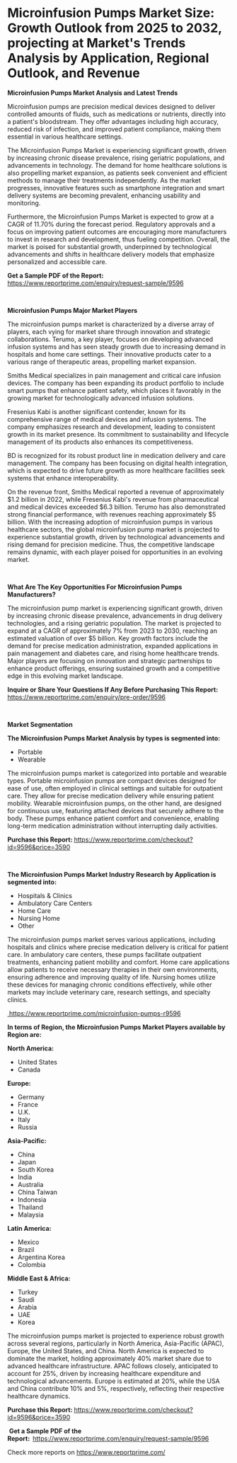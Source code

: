 <p><h1>Microinfusion Pumps Market Size: Growth Outlook from 2025 to 2032, projecting at Market's Trends Analysis by Application, Regional Outlook, and Revenue</h1></p><p><strong>Microinfusion Pumps Market Analysis and Latest Trends</strong></p>
<p><p>Microinfusion pumps are precision medical devices designed to deliver controlled amounts of fluids, such as medications or nutrients, directly into a patient's bloodstream. They offer advantages including high accuracy, reduced risk of infection, and improved patient compliance, making them essential in various healthcare settings. </p><p>The Microinfusion Pumps Market is experiencing significant growth, driven by increasing chronic disease prevalence, rising geriatric populations, and advancements in technology. The demand for home healthcare solutions is also propelling market expansion, as patients seek convenient and efficient methods to manage their treatments independently. As the market progresses, innovative features such as smartphone integration and smart delivery systems are becoming prevalent, enhancing usability and monitoring. </p><p>Furthermore, the Microinfusion Pumps Market is expected to grow at a CAGR of 11.70% during the forecast period. Regulatory approvals and a focus on improving patient outcomes are encouraging more manufacturers to invest in research and development, thus fueling competition. Overall, the market is poised for substantial growth, underpinned by technological advancements and shifts in healthcare delivery models that emphasize personalized and accessible care.</p></p>
<p><strong>Get a Sample PDF of the Report:&nbsp;</strong> <a href="https://www.reportprime.com/enquiry/request-sample/9596?utm_campaign=3017&utm_medium=2&utm_source=Github&utm_content=ia&utm_term=20032025&utm_id=microinfusion-pumps">https://www.reportprime.com/enquiry/request-sample/9596</a></p>
<p>&nbsp;</p>
<p><strong>Microinfusion Pumps Major Market Players</strong></p>
<p><p>The microinfusion pumps market is characterized by a diverse array of players, each vying for market share through innovation and strategic collaborations. Terumo, a key player, focuses on developing advanced infusion systems and has seen steady growth due to increasing demand in hospitals and home care settings. Their innovative products cater to a various range of therapeutic areas, propelling market expansion.</p><p>Smiths Medical specializes in pain management and critical care infusion devices. The company has been expanding its product portfolio to include smart pumps that enhance patient safety, which places it favorably in the growing market for technologically advanced infusion solutions. </p><p>Fresenius Kabi is another significant contender, known for its comprehensive range of medical devices and infusion systems. The company emphasizes research and development, leading to consistent growth in its market presence. Its commitment to sustainability and lifecycle management of its products also enhances its competitiveness.</p><p>BD is recognized for its robust product line in medication delivery and care management. The company has been focusing on digital health integration, which is expected to drive future growth as more healthcare facilities seek systems that enhance interoperability.</p><p>On the revenue front, Smiths Medical reported a revenue of approximately $1.2 billion in 2022, while Fresenius Kabi's revenue from pharmaceutical and medical devices exceeded $6.3 billion. Terumo has also demonstrated strong financial performance, with revenues reaching approximately $5 billion. With the increasing adoption of microinfusion pumps in various healthcare sectors, the global microinfusion pump market is projected to experience substantial growth, driven by technological advancements and rising demand for precision medicine. Thus, the competitive landscape remains dynamic, with each player poised for opportunities in an evolving market.</p></p>
<p>&nbsp;</p>
<p><strong>What Are The Key Opportunities For Microinfusion Pumps Manufacturers?</strong></p>
<p><p>The microinfusion pump market is experiencing significant growth, driven by increasing chronic disease prevalence, advancements in drug delivery technologies, and a rising geriatric population. The market is projected to expand at a CAGR of approximately 7% from 2023 to 2030, reaching an estimated valuation of over $5 billion. Key growth factors include the demand for precise medication administration, expanded applications in pain management and diabetes care, and rising home healthcare trends. Major players are focusing on innovation and strategic partnerships to enhance product offerings, ensuring sustained growth and a competitive edge in this evolving market landscape.</p></p>
<p><strong>Inquire or Share Your Questions If Any Before Purchasing This Report:</strong> <a href="https://www.reportprime.com/enquiry/pre-order/9596?utm_campaign=3017&utm_medium=2&utm_source=Github&utm_content=ia&utm_term=20032025&utm_id=microinfusion-pumps">https://www.reportprime.com/enquiry/pre-order/9596</a></p>
<p>&nbsp;</p>
<p><strong>Market Segmentation</strong></p>
<p><strong>The Microinfusion Pumps Market Analysis by types is segmented into:</strong></p>
<p><ul><li>Portable</li><li>Wearable</li></ul></p>
<p><p>The microinfusion pumps market is categorized into portable and wearable types. Portable microinfusion pumps are compact devices designed for ease of use, often employed in clinical settings and suitable for outpatient care. They allow for precise medication delivery while ensuring patient mobility. Wearable microinfusion pumps, on the other hand, are designed for continuous use, featuring attached devices that securely adhere to the body. These pumps enhance patient comfort and convenience, enabling long-term medication administration without interrupting daily activities.</p></p>
<p><strong>Purchase this Report:&nbsp;</strong><a href="https://www.reportprime.com/checkout?id=9596&price=3590&utm_campaign=3017&utm_medium=2&utm_source=Github&utm_content=ia&utm_term=20032025&utm_id=microinfusion-pumps">https://www.reportprime.com/checkout?id=9596&price=3590</a></p>
<p>&nbsp;</p>
<p><strong>The Microinfusion Pumps Market Industry Research by Application is segmented into:</strong></p>
<p><ul><li>Hospitals & Clinics</li><li>Ambulatory Care Centers</li><li>Home Care</li><li>Nursing Home</li><li>Other</li></ul></p>
<p><p>The microinfusion pumps market serves various applications, including hospitals and clinics where precise medication delivery is critical for patient care. In ambulatory care centers, these pumps facilitate outpatient treatments, enhancing patient mobility and comfort. Home care applications allow patients to receive necessary therapies in their own environments, ensuring adherence and improving quality of life. Nursing homes utilize these devices for managing chronic conditions effectively, while other markets may include veterinary care, research settings, and specialty clinics.</p></p>
<p><a href="https://www.reportprime.com/microinfusion-pumps-r9596?utm_campaign=3017&utm_medium=2&utm_source=Github&utm_content=ia&utm_term=20032025&utm_id=microinfusion-pumps">&nbsp;https://www.reportprime.com/microinfusion-pumps-r9596</a></p>
<p><strong>In terms of Region, the Microinfusion Pumps Market Players available by Region are:</strong></p>
<p>
    <p> <strong> North America: </strong>
        <ul>
            <li>United States</li>
            <li>Canada</li>
        </ul>
        </p> 
    <p> <strong> Europe: </strong>
        <ul>
            <li>Germany</li>
            <li>France</li>
            <li>U.K.</li>
            <li>Italy</li>
            <li>Russia</li>
        </ul>
        </p> 
    <p> <strong> Asia-Pacific: </strong>
        <ul>
            <li>China</li>
            <li>Japan</li>
            <li>South Korea</li>
            <li>India</li>
            <li>Australia</li>
            <li>China Taiwan</li>
            <li>Indonesia</li>
            <li>Thailand</li>
            <li>Malaysia</li>
        </ul>
        </p> 
    <p> <strong> Latin America: </strong>
        <ul>
            <li>Mexico</li>
            <li>Brazil</li>
            <li>Argentina Korea</li>
            <li>Colombia</li>
        </ul>
        </p> 
    <p> <strong> Middle East & Africa: </strong>
        <ul>
            <li>Turkey</li>
            <li>Saudi</li>
            <li>Arabia</li>
            <li>UAE</li>
            <li>Korea</li>
        </ul>
    </p>
    </p>
<p><p>The microinfusion pumps market is projected to experience robust growth across several regions, particularly in North America, Asia-Pacific (APAC), Europe, the United States, and China. North America is expected to dominate the market, holding approximately 40% market share due to advanced healthcare infrastructure. APAC follows closely, anticipated to account for 25%, driven by increasing healthcare expenditure and technological advancements. Europe is estimated at 20%, while the USA and China contribute 10% and 5%, respectively, reflecting their respective healthcare dynamics.</p></p>
<p><strong>Purchase this Report: </strong><a href="https://www.reportprime.com/checkout?id=9596&price=3590&utm_campaign=3017&utm_medium=2&utm_source=Github&utm_content=ia&utm_term=20032025&utm_id=microinfusion-pumps">https://www.reportprime.com/checkout?id=9596&price=3590</a></p>
<p>&nbsp;<strong>Get a Sample PDF of the Report:&nbsp;&nbsp;</strong><a href="https://www.reportprime.com/enquiry/request-sample/9596?utm_campaign=3017&utm_medium=2&utm_source=Github&utm_content=ia&utm_term=20032025&utm_id=microinfusion-pumps">https://www.reportprime.com/enquiry/request-sample/9596</a></p>
<p><strong></strong></p>
<p>Check more reports on <a href="https://www.reportprime.com/?utm_campaign=3017&utm_medium=2&utm_source=Github&utm_content=ia&utm_term=20032025&utm_id=microinfusion-pumps">https://www.reportprime.com/</a></p>